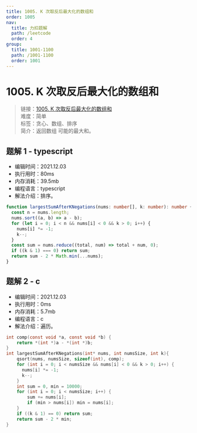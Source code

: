 ```yaml
---
title: 1005. K 次取反后最大化的数组和
order: 1005
nav:
  title: 力扣题解
  path: /leetcode
  order: 4
group:
  title: 1001-1100
  path: /1001-1100
  order: 1001
---
```


# 1005. K 次取反后最大化的数组和

> 链接：[1005. K 次取反后最大化的数组和](https://leetcode-cn.com/problems/maximize-sum-of-array-after-k-negations/)  
> 难度：简单  
> 标签：贪心、数组、排序  
> 简介：返回数组 可能的最大和。

## 题解 1 - typescript

- 编辑时间：2021.12.03
- 执行用时：80ms
- 内存消耗：39.5mb
- 编程语言：typescript
- 解法介绍：排序。

```typescript
function largestSumAfterKNegations(nums: number[], k: number): number {
  const n = nums.length;
  nums.sort((a, b) => a - b);
  for (let i = 0; i < n && nums[i] < 0 && k > 0; i++) {
    nums[i] *= -1;
    k--;
  }
  const sum = nums.reduce((total, num) => total + num, 0);
  if ((k & 1) === 0) return sum;
  return sum - 2 * Math.min(...nums);
}
```

## 题解 2 - c

- 编辑时间：2021.12.03
- 执行用时：0ms
- 内存消耗：5.7mb
- 编程语言：c
- 解法介绍：遍历。

```c
int comp(const void *a, const void *b) {
    return *(int *)a - *(int *)b;
}
int largestSumAfterKNegations(int* nums, int numsSize, int k){
    qsort(nums, numsSize, sizeof(int), comp);
    for (int i = 0; i < numsSize && nums[i] < 0 && k > 0; i++) {
      nums[i] *= -1;
      k--;
    }
    int sum = 0, min = 10000;
    for (int i = 0; i < numsSize; i++) {
        sum += nums[i];
        if (min > nums[i]) min = nums[i];
    }
    if ((k & 1) == 0) return sum;
    return sum - 2 * min;
}
```
